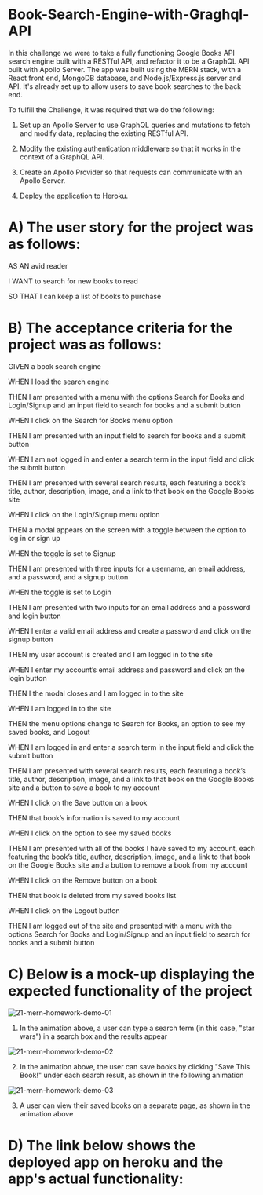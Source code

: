 # Book-Search-Engine-with-Graghql-API

In this challenge we were to take a fully functioning Google Books API search engine built with a RESTful API, and refactor it to be a GraphQL API built with Apollo Server. The app was built using the MERN stack, with a React front end, MongoDB database, and Node.js/Express.js server and API. It's already set up to allow users to save book searches to the back end.

To fulfill the Challenge, it was required that we do the following:

1. Set up an Apollo Server to use GraphQL queries and mutations to fetch and modify data, replacing the existing RESTful API.

2. Modify the existing authentication middleware so that it works in the context of a GraphQL API.

3. Create an Apollo Provider so that requests can communicate with an Apollo Server.

4. Deploy the application to Heroku.

# A) The user story for the project was as follows:

AS AN avid reader

I WANT to search for new books to read

SO THAT I can keep a list of books to purchase

# B) The acceptance criteria for the project was as follows:

GIVEN a book search engine

WHEN I load the search engine

THEN I am presented with a menu with the options Search for Books and Login/Signup and an input field to search for books and a submit button

WHEN I click on the Search for Books menu option

THEN I am presented with an input field to search for books and a submit button

WHEN I am not logged in and enter a search term in the input field and click the submit button

THEN I am presented with several search results, each featuring a book’s title, author, description, image, and a link to that book on the Google Books site

WHEN I click on the Login/Signup menu option

THEN a modal appears on the screen with a toggle between the option to log in or sign up

WHEN the toggle is set to Signup

THEN I am presented with three inputs for a username, an email address, and a password, and a signup button

WHEN the toggle is set to Login

THEN I am presented with two inputs for an email address and a password and login button

WHEN I enter a valid email address and create a password and click on the signup button

THEN my user account is created and I am logged in to the site

WHEN I enter my account’s email address and password and click on the login button

THEN I the modal closes and I am logged in to the site

WHEN I am logged in to the site

THEN the menu options change to Search for Books, an option to see my saved books, and Logout

WHEN I am logged in and enter a search term in the input field and click the submit button

THEN I am presented with several search results, each featuring a book’s title, author, description, image, and a link to that book on the Google Books site and a button to save a book to my account

WHEN I click on the Save button on a book

THEN that book’s information is saved to my account



WHEN I click on the option to see my saved books

THEN I am presented with all of the books I have saved to my account, each featuring the book’s title, author, description, image, and a link to that book on the Google Books site and a button to remove a book from my account

WHEN I click on the Remove button on a book

THEN that book is deleted from my saved books list

WHEN I click on the Logout button

THEN I am logged out of the site and presented with a menu with the options Search for Books and Login/Signup and an input field to search for books and a submit button  

# C) Below is a mock-up displaying the expected functionality of the project

![21-mern-homework-demo-01](https://user-images.githubusercontent.com/108309963/207435926-845da3be-af88-4f40-852e-48ba22d3557c.gif)

 1. In the animation above, a user can type a search term (in this case, "star wars") in a search box and the results appear
 
 ![21-mern-homework-demo-02](https://user-images.githubusercontent.com/108309963/207436216-18c1d053-2f27-41c0-984d-405aa19bb784.gif)
 
 2. In the animation above, the user can save books by clicking "Save This Book!" under each search result, as shown in the following animation
 
 ![21-mern-homework-demo-03](https://user-images.githubusercontent.com/108309963/207436429-98e0f2c4-05a5-4371-aed5-3702a6b1e091.gif)
 
 3. A user can view their saved books on a separate page, as shown in the animation above
 
 # D) The link below shows the deployed app on heroku and the app's actual functionality:
 


